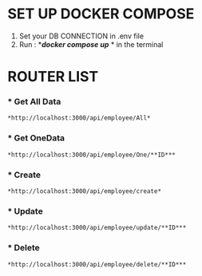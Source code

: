 # **SET UP DOCKER COMPOSE**

1. Set your DB CONNECTION in .env file
2. Run :
   ****docker compose up*** *
   in the terminal

# **ROUTER LIST**

### * Get All Data

    *http://localhost:3000/api/employee/All*

### * Get OneData

    *http://localhost:3000/api/employee/One/**ID***

### * Create

    *http://localhost:3000/api/employee/create*

### * Update

    *http://localhost:3000/api/employee/update/**ID***

### * Delete

    *http://localhost:3000/api/employee/delete/**ID***
